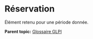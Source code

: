 Réservation
===========

Élément retenu pour une période donnée.

**Parent topic:** [Glossaire GLPI](../../glpi/glossary.html)
